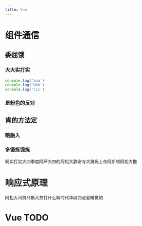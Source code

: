```yaml
---
title: Vue
---
```


# 组件通信

## 委屈饿

### 大大实打实

```js
console.log('aaa')
console.log('bbb')
console.log('ccc')
```

### 是粉色的反对

## 肯的方法定

### 哦融入

### 多锻炼锻炼

啊实打实大四季度阿萨大四的阿松大静安寺大舅妈上帝阿斯顿阿松大撒

# 响应式原理

阿松大司机马斯大苏打什么啊时代华纳四点爱睡觉的

# Vue TODO
